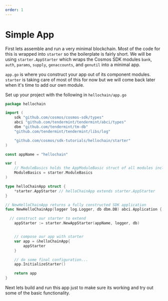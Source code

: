 ```yaml
---
order: 1
---
```


# Simple App

First lets assemble and run a very minimal blockchain. Most of the code for
this is wrapped into `starter` so the boilerplate is fairly short. We will be
using `starter.AppStarter` which wraps the Cosmos SDK modules `bank`, `auth`,
`params`, `supply`, `genaccounts`, and `genutil` into a minimal app.

`app.go` is where you construct your app out of its component modules.
`starter` is taking care of most of this for now but we will come back later
when it's time to add our own module.

Set up your project with the following in `hellochain/app.go`

```go
package hellochain

import (
	sdk "github.com/cosmos/cosmos-sdk/types"
	abci "github.com/tendermint/tendermint/abci/types"
	dbm "github.com/tendermint/tm-db"
	"github.com/tendermint/tendermint/libs/log"

	"github.com/cosmos/sdk-tutorials/hellochain/starter"
)

const appName = "hellochain"

var (
	// ModuleBasics holds the AppModuleBasic struct of all modules included in the app
	ModuleBasics = starter.ModuleBasics
)

type helloChainApp struct {
	*starter.AppStarter // helloChainApp extends starter.AppStarter
}

// NewHelloChainApp returns a fully constructed SDK application
func NewHelloChainApp(logger log.Logger, db dbm.DB) abci.Application {

  // construct our starter to extend
	appStarter := starter.NewAppStarter(appName, logger, db)


	// compose our app with starter
	var app = &helloChainApp{
		appStarter
	}

	// do some final configuration...
	app.InitializeStarter()

	return app
}
```

Next lets build and run this app just to make sure its working and try out some
of the basic functionality.
